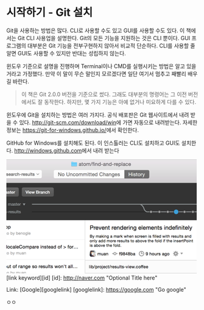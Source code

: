 # 시작하기 - Git 설치

Git을 사용하는 방법은 많다. CLI로 사용할 수도 있고 GUI를 사용할 수도 있다. 이 책에서는 Git CLI 사용업을 설명한다. Git의 모든 기능을 지원하는 것은 CLI 뿐이다. GUI 프로그램의 대부분은 Git 기능을 전부구현하지 않아서 비교적 단순하다. CLI를 사용할 줄 알면 GUI도 사용할 수 있지만 반대는 성립하지 않는다.

윈도우 기준으로 설명을 진행하며 Terminal이나 CMD를 실행시키는 방법은 알고 있을 거라고 가정했다. 만약 이 말이 무슨 말인지 모르겠다면 일단 여기서 멈추고 째빨리 배우길 바란다.

>이 책은 Git 2.0.0 버전을 기준으로 썼다. 그래도 대부분의 명령어는 그 이전 버전에서도 잘 동작한다. 하지만, 몇 가지 기능은 아예 없거나 미요하게 다를 수 있다.

윈도우에 Git을 설치하는 방법은 여러 가지다. 공식 배포판은 Git 웹사이트에서 내려 받을 수 있다.
<http://git-scm.com/download/win>에 가면 자동으로 내려받는다. 자세한 정보는 <https://git-for-windows.github.io/>에서 확인한다.

GitHub for Windows를 설치해도 된다. 이 인스톨러는 CLI도 설치하고 GUI도 설치한다. <http://windows.github.com>에서 내려 받는다


![이미지설명](a.png)
[link keyword][id]
[id]: http://naver.com "Optional Title here"

Link: [Google][googlelink]
[googlelink]: https://google.com "Go google"

ㅇㅇ

